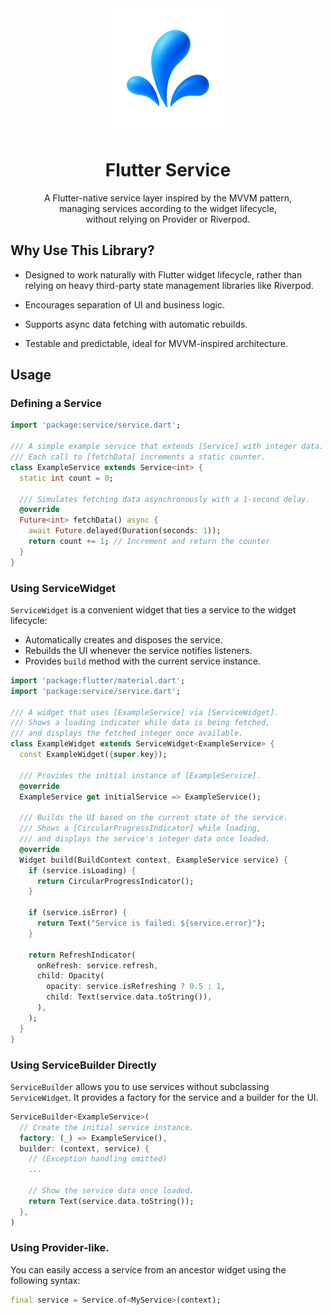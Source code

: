 <div align="center">
    <img width="200px" src="https://github.com/flutter-service/service/raw/refs/heads/main/image/logo.png">
    <h1>Flutter Service</h1>
    <p>
        A Flutter-native service layer inspired by the MVVM pattern,<br>
        managing services according to the widget lifecycle,<br>
        without relying on Provider or Riverpod.
    </p>
</div>

## Why Use This Library?
- Designed to work naturally with Flutter widget lifecycle, rather than relying on heavy third-party state management libraries like Riverpod.

- Encourages separation of UI and business logic.

- Supports async data fetching with automatic rebuilds.

- Testable and predictable, ideal for MVVM-inspired architecture.

## Usage

### Defining a Service

```dart
import 'package:service/service.dart';

/// A simple example service that extends [Service] with integer data.
/// Each call to [fetchData] increments a static counter.
class ExampleService extends Service<int> {
  static int count = 0;

  /// Simulates fetching data asynchronously with a 1-second delay.
  @override
  Future<int> fetchData() async {
    await Future.delayed(Duration(seconds: 1));
    return count += 1; // Increment and return the counter
  }
}
```

### Using ServiceWidget

`ServiceWidget` is a convenient widget that ties a service to the widget lifecycle:

* Automatically creates and disposes the service.
* Rebuilds the UI whenever the service notifies listeners.
* Provides `build` method with the current service instance.

```dart
import 'package:flutter/material.dart';
import 'package:service/service.dart';

/// A widget that uses [ExampleService] via [ServiceWidget].
/// Shows a loading indicator while data is being fetched,
/// and displays the fetched integer once available.
class ExampleWidget extends ServiceWidget<ExampleService> {
  const ExampleWidget({super.key});

  /// Provides the initial instance of [ExampleService].
  @override
  ExampleService get initialService => ExampleService();

  /// Builds the UI based on the current state of the service.
  /// Shows a [CircularProgressIndicator] while loading,
  /// and displays the service's integer data once loaded.
  @override
  Widget build(BuildContext context, ExampleService service) {
    if (service.isLoading) {
      return CircularProgressIndicator();
    }

    if (service.isError) {
      return Text("Service is failed: ${service.error}");
    }

    return RefreshIndicator(
      onRefresh: service.refresh,
      child: Opacity(
        opacity: service.isRefreshing ? 0.5 : 1,
        child: Text(service.data.toString()),
      ),
    );
  }
}
```

### Using ServiceBuilder Directly

`ServiceBuilder` allows you to use services without subclassing `ServiceWidget`.
It provides a factory for the service and a builder for the UI.

```dart
ServiceBuilder<ExampleService>(
  // Create the initial service instance.
  factory: (_) => ExampleService(),
  builder: (context, service) {
    // (Exception handling omitted)
    ...

    // Show the service data once loaded.
    return Text(service.data.toString());
  },
)
```

### Using Provider-like.
You can easily access a service from an ancestor widget using the following syntax:

```dart
final service = Service.of<MyService>(context);
```
